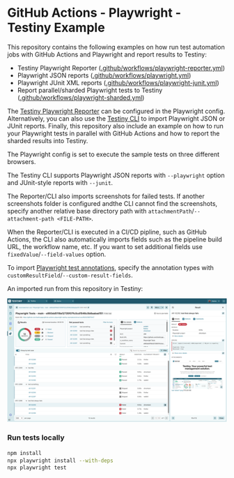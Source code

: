 # GitHub Actions - Playwright - Testiny Example

This repository contains the following examples on how run test automation jobs with GitHub Actions and Playwright and report results to Testiny:

* Testiny Playwright Reporter ([.github/workflows/playwright-reporter.yml](.github/workflows/playwright-reporter.yml))
* Playwright JSON reports ([.github/workflows/playwright.yml](.github/workflows/playwright.yml))
* Playwright JUnit XML reports ([.github/workflows/playwright-junit.yml](.github/workflows/playwright-junit.yml))
* Report parallel/sharded Playwright tests to Testiny ([.github/workflows/playwright-sharded.yml](.github/workflows/playwright-sharded.yml))

The [Testiny Playwright Reporter](https://www.npmjs.com/package/@testiny/automation) can be configured in the Playwright config. Alternatively, you can also use the [Testiny CLI](https://www.testiny.io/docs/automation/cli/) to import Playwright JSON or JUnit reports.
Finally, this repository also include an example on how to run your Playwright tests in parallel with GitHub Actions and how to report the sharded results into Testiny.

The Playwright config is set to execute the sample tests on three different browsers.

The Testiny CLI supports Playwright JSON reports with `--playwright` option and JUnit-style reports with `--junit`.

The Reporter/CLI also imports screenshots for failed tests. If another screenshots folder is configured andthe CLI cannot find the screenshots, specify another relative base directory path with `attachmentPath`/`--attachment-path <FILE-PATH>`.

When the Reporter/CLI is executed in a CI/CD pipline, such as GitHub Actions, the CLI also automatically imports fields such as the pipeline build URL, the workflow name, etc. If you want to set additional fields use `fixedValue`/`--field-values` option.

To import [Playwright test annotations](https://playwright.dev/docs/test-annotations#annotate-tests), specify the annotation types with `customResultField`/`--custom-result-fields`.

An imported run from this repository in Testiny:

![Testiny-playwright-results](./screenshots/playwright-testiny-example.png)


### Run tests locally

```sh
npm install
npx playwright install --with-deps
npx playwright test
```
